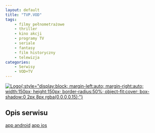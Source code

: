 ```yaml
---
layout: default
title: "TVP.VOD"
tags: 
    - filmy pełnometrażowe
    - thriller
    - kino akcji
    - programy TV
    - seriale
    - fantasy
    - film historyczny
    - telewizja
categories:
    - Serwisy
    - VOD+TV
---
```

[![Logo](https://yt3.googleusercontent.com/ytc/AIdro_mXiGiEBA29hJN2NOUNqZnO-qyy7klTeFtCkqqnoZCkSBg=s160-c-k-c0x00ffffff-no-rj){:style="display:block; margin-left:auto; margin-right:auto; width:150px; height:150px; border-radius:50%; object-fit:cover; box-shadow:0 2px 8px rgba(0,0,0,0.15);"}](https://www.youtube.com/@CinemaPolska)

## Opis serwisu

[app android](www.wp.p)
[app ios](www.wp.pl)